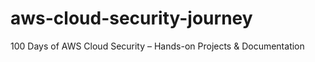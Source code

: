 # aws-cloud-security-journey
100 Days of AWS Cloud Security – Hands-on Projects &amp; Documentation
